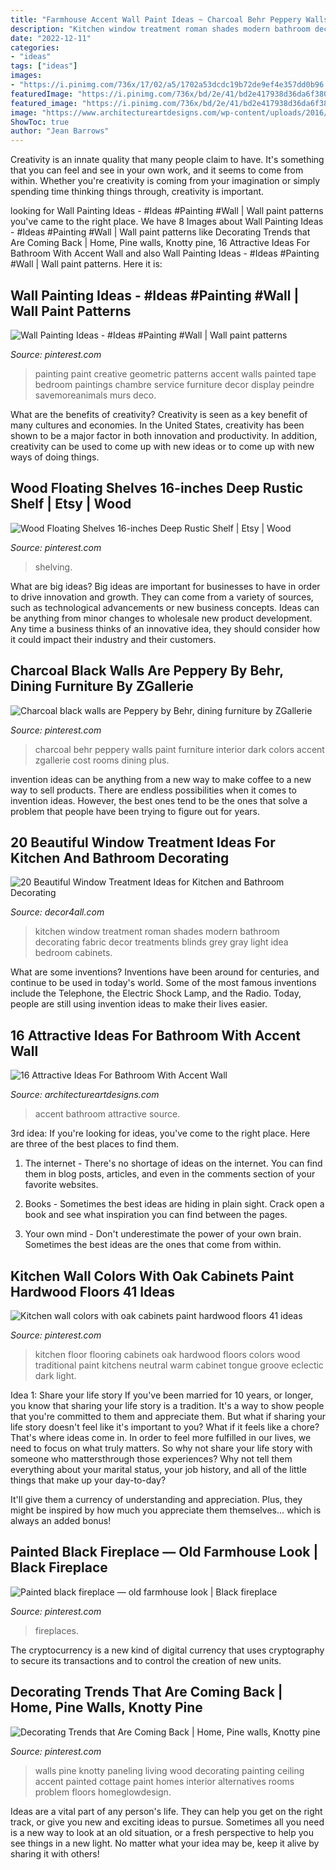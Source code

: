 ```yaml
---
title: "Farmhouse Accent Wall Paint Ideas ~ Charcoal Behr Peppery Walls Paint Furniture Interior Dark Colors Accent Zgallerie Cost Rooms Dining Plus"
description: "Kitchen window treatment roman shades modern bathroom decorating fabric decor treatments blinds grey gray light idea bedroom cabinets"
date: "2022-12-11"
categories:
- "ideas"
tags: ["ideas"]
images:
- "https://i.pinimg.com/736x/17/02/a5/1702a53dcdc19b72de9ef4e357dd0b96.jpg"
featuredImage: "https://i.pinimg.com/736x/bd/2e/41/bd2e417938d36da6f380715f4a029892.jpg"
featured_image: "https://i.pinimg.com/736x/bd/2e/41/bd2e417938d36da6f380715f4a029892.jpg"
image: "https://www.architectureartdesigns.com/wp-content/uploads/2016/06/2-6.jpg"
ShowToc: true
author: "Jean Barrows"
---
```



Creativity is an innate quality that many people claim to have. It's something that you can feel and see in your own work, and it seems to come from within. Whether you're creativity is coming from your imagination or simply spending time thinking things through, creativity is important.

	

		
looking for Wall Painting Ideas - #Ideas #Painting #Wall | Wall paint patterns you've came to the right place. We have 8 Images about Wall Painting Ideas - #Ideas #Painting #Wall | Wall paint patterns like Decorating Trends that Are Coming Back | Home, Pine walls, Knotty pine, 16 Attractive Ideas For Bathroom With Accent Wall and also Wall Painting Ideas - #Ideas #Painting #Wall | Wall paint patterns. Here it is:
		
    
## Wall Painting Ideas - #Ideas #Painting #Wall | Wall Paint Patterns

<img loading=lazy src="https://i.pinimg.com/736x/17/02/a5/1702a53dcdc19b72de9ef4e357dd0b96.jpg" onerror="this.onerror=null;this.src='https://tse1.mm.bing.net/th?id=OIP.cm6WplAmO5A91q09snxZJQAAAA&amp;pid=15.1';" alt="Wall Painting Ideas - #Ideas #Painting #Wall | Wall paint patterns">

_Source: pinterest.com_

>painting paint creative geometric patterns accent walls painted tape bedroom paintings chambre service furniture decor display peindre savemoreanimals murs deco. 

	

What are the benefits of creativity?
Creativity is seen as a key benefit of many cultures and economies. In the United States, creativity has been shown to be a major factor in both innovation and productivity. In addition, creativity can be used to come up with new ideas or to come up with new ways of doing things.

    
## Wood Floating Shelves 16-inches Deep Rustic Shelf | Etsy | Wood

<img loading=lazy src="https://i.pinimg.com/736x/64/c8/d7/64c8d74582ad200b9d201b9469570928.jpg" onerror="this.onerror=null;this.src='https://tse4.mm.bing.net/th?id=OIP.cu4N_LtJ91S4KR4nXDSNWwHaJ3&amp;pid=15.1';" alt="Wood Floating Shelves 16-inches Deep Rustic Shelf | Etsy | Wood">

_Source: pinterest.com_

>shelving. 

	

What are big ideas?
Big ideas are important for businesses to have in order to drive innovation and growth. They can come from a variety of sources, such as technological advancements or new business concepts. Ideas can be anything from minor changes to wholesale new product development. Any time a business thinks of an innovative idea, they should consider how it could impact their industry and their customers.

    
## Charcoal Black Walls Are Peppery By Behr, Dining Furniture By ZGallerie

<img loading=lazy src="https://i.pinimg.com/736x/9c/95/da/9c95dac5da8d1be58cf8d276b8c5f1c0--charcoal-black-black-white.jpg" onerror="this.onerror=null;this.src='https://tse2.mm.bing.net/th?id=OIP.OZUKCSKzz-yxSQdRTnnCRgC7FN&amp;pid=15.1';" alt="Charcoal black walls are Peppery by Behr, dining furniture by ZGallerie">

_Source: pinterest.com_

>charcoal behr peppery walls paint furniture interior dark colors accent zgallerie cost rooms dining plus. 

	

invention ideas can be anything from a new way to make coffee to a new way to sell products. There are endless possibilities when it comes to invention ideas. However, the best ones tend to be the ones that solve a problem that people have been trying to figure out for years.

    
## 20 Beautiful Window Treatment Ideas For Kitchen And Bathroom Decorating

<img loading=lazy src="http://www.decor4all.com/wp-content/uploads/2015/07/modern-kitchen-decor-roman-shades-window-treatment-ideas-7.jpg" onerror="this.onerror=null;this.src='https://tse3.mm.bing.net/th?id=OIP.Vw0JFy0Sa__ciFjNRouHyQAAAA&amp;pid=15.1';" alt="20 Beautiful Window Treatment Ideas for Kitchen and Bathroom Decorating">

_Source: decor4all.com_

>kitchen window treatment roman shades modern bathroom decorating fabric decor treatments blinds grey gray light idea bedroom cabinets. 

	

What are some inventions?
Inventions have been around for centuries, and continue to be used in today's world. Some of the most famous inventions include the Telephone, the Electric Shock Lamp, and the Radio. Today, people are still using invention ideas to make their lives easier.

    
## 16 Attractive Ideas For Bathroom With Accent Wall

<img loading=lazy src="https://www.architectureartdesigns.com/wp-content/uploads/2016/06/2-6.jpg" onerror="this.onerror=null;this.src='https://tse1.mm.bing.net/th?id=OIP.IEXAM7CrOXD6xe9EnJl54QHaLH&amp;pid=15.1';" alt="16 Attractive Ideas For Bathroom With Accent Wall">

_Source: architectureartdesigns.com_

>accent bathroom attractive source. 

	

3rd idea:
If you're looking for ideas, you've come to the right place. Here are three of the best places to find them.
1. The internet - There's no shortage of ideas on the internet. You can find them in blog posts, articles, and even in the comments section of your favorite websites.

2. Books - Sometimes the best ideas are hiding in plain sight. Crack open a book and see what inspiration you can find between the pages.

3. Your own mind - Don't underestimate the power of your own brain. Sometimes the best ideas are the ones that come from within.

    
## Kitchen Wall Colors With Oak Cabinets Paint Hardwood Floors 41 Ideas

<img loading=lazy src="https://i.pinimg.com/736x/bd/2e/41/bd2e417938d36da6f380715f4a029892.jpg" onerror="this.onerror=null;this.src='https://tse4.mm.bing.net/th?id=OIP.3cS7SfDvo8YH9LNU7-dQQwAAAA&amp;pid=15.1';" alt="Kitchen wall colors with oak cabinets paint hardwood floors 41 ideas">

_Source: pinterest.com_

>kitchen floor flooring cabinets oak hardwood floors colors wood traditional paint kitchens neutral warm cabinet tongue groove eclectic dark light. 

	

Idea 1: Share your life story
If you've been married for 10 years, or longer, you know that sharing your life story is a tradition. It's a way to show people that you're committed to them and appreciate them. But what if sharing your life story doesn't feel like it's important to you? What if it feels like a chore?
That's where ideas come in. In order to feel more fulfilled in our lives, we need to focus on what truly matters. So why not share your life story with someone who mattersthrough those experiences? Why not tell them everything about your marital status, your job history, and all of the little things that make up your day-to-day?

It'll give them a currency of understanding and appreciation. Plus, they might be inspired by how much you appreciate them themselves... which is always an added bonus!

    
## Painted Black Fireplace — Old Farmhouse Look | Black Fireplace

<img loading=lazy src="https://i.pinimg.com/736x/04/92/36/049236226f23dca1e906b5885c7a4ecc.jpg" onerror="this.onerror=null;this.src='https://tse4.mm.bing.net/th?id=OIP.XOXOzXnfXNcn41S5e58c_AHaJ4&amp;pid=15.1';" alt="Painted black fireplace — old farmhouse look | Black fireplace">

_Source: pinterest.com_

>fireplaces. 

	

The cryptocurrency is a new kind of digital currency that uses cryptography to secure its transactions and to control the creation of new units.

    
## Decorating Trends That Are Coming Back | Home, Pine Walls, Knotty Pine

<img loading=lazy src="https://i.pinimg.com/736x/f8/3d/bf/f83dbf8eba8c26218e356350856ed5c6--wood-accent-walls-wood-accents.jpg" onerror="this.onerror=null;this.src='https://tse4.mm.bing.net/th?id=OIP.Ud8go2Hwr3Yz3k-4sAin4AHaJ3&amp;pid=15.1';" alt="Decorating Trends that Are Coming Back | Home, Pine walls, Knotty pine">

_Source: pinterest.com_

>walls pine knotty paneling living wood decorating painting ceiling accent painted cottage paint homes interior alternatives rooms problem floors homeglowdesign. 

	

Ideas are a vital part of any person's life. They can help you get on the right track, or give you new and exciting ideas to pursue. Sometimes all you need is a new way to look at an old situation, or a fresh perspective to help you see things in a new light. No matter what your idea may be, keep it alive by sharing it with others!

